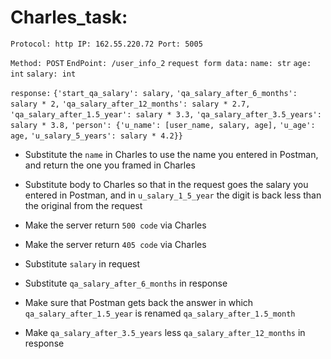 # Charles_task:

`Protocol: http
IP: 162.55.220.72
Port: 5005`

`Method: POST`
`EndPoint: /user_info_2`
`request form data:` 
 `name: str`
 `age: int`
 `salary: int`

`response:` 
`{'start_qa_salary': salary,`
          `'qa_salary_after_6_months': salary * 2,`
          `'qa_salary_after_12_months': salary * 2.7,`
          `'qa_salary_after_1.5_year': salary * 3.3,`
          `'qa_salary_after_3.5_years': salary * 3.8,`
          `'person': {'u_name': [user_name, salary, age],`
                     `'u_age': age,`
                     `'u_salary_5_years': salary * 4.2}} `          


- Substitute the `name` in Charles to use the name you entered in Postman, and return the one you framed in Charles

- Substitute body to Charles so that in the request goes the salary you entered in Postman, and in `u_salary_1_5_year` the digit is back less than the original from the request

- Make the server return `500 code` via Charles

- Make the server return `405 code` via Charles

- Substitute `salary` in request

- Substitute `qa_salary_after_6_months` in response

- Make sure that Postman gets back the answer in which `qa_salary_after_1.5_year` is renamed `qa_salary_after_1.5_month`

- Make `qa_salary_after_3.5_years` less `qa_salary_after_12_months` in response
